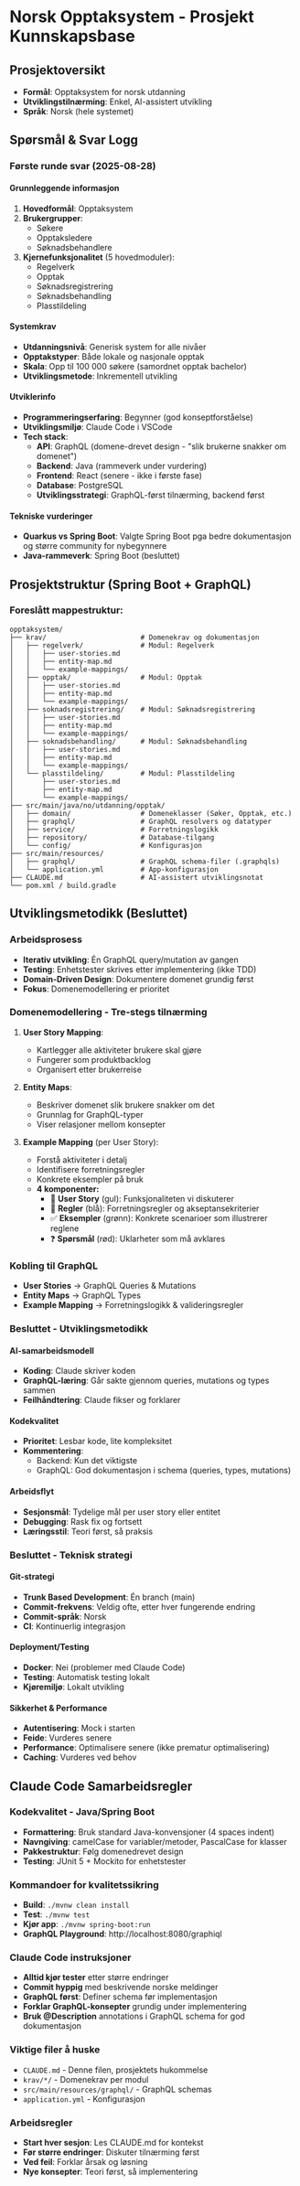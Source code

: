 # Norsk Opptaksystem - Prosjekt Kunnskapsbase

## Prosjektoversikt
- **Formål**: Opptaksystem for norsk utdanning
- **Utviklingstilnærming**: Enkel, AI-assistert utvikling
- **Språk**: Norsk (hele systemet)

## Spørsmål & Svar Logg

### Første runde svar (2025-08-28)

#### Grunnleggende informasjon
1. **Hovedformål**: Opptaksystem
2. **Brukergrupper**: 
   - Søkere
   - Opptaksledere
   - Søknadsbehandlere
3. **Kjernefunksjonalitet** (5 hovedmoduler):
   - Regelverk
   - Opptak
   - Søknadsregistrering
   - Søknadsbehandling
   - Plasstildeling

#### Systemkrav
- **Utdanningsnivå**: Generisk system for alle nivåer
- **Opptakstyper**: Både lokale og nasjonale opptak
- **Skala**: Opp til 100 000 søkere (samordnet opptak bachelor)
- **Utviklingsmetode**: Inkrementell utvikling

#### Utviklerinfo
- **Programmeringserfaring**: Begynner (god konseptforståelse)
- **Utviklingsmiljø**: Claude Code i VSCode
- **Tech stack**: 
  - **API**: GraphQL (domene-drevet design - "slik brukerne snakker om domenet")
  - **Backend**: Java (rammeverk under vurdering)
  - **Frontend**: React (senere - ikke i første fase)
  - **Database**: PostgreSQL
  - **Utviklingsstrategi**: GraphQL-først tilnærming, backend først

#### Tekniske vurderinger
- **Quarkus vs Spring Boot**: Valgte Spring Boot pga bedre dokumentasjon og større community for nybegynnere
- **Java-rammeverk**: Spring Boot (besluttet)

## Prosjektstruktur (Spring Boot + GraphQL)

### Foreslått mappestruktur:
```
opptaksystem/
├── krav/                       # Domenekrav og dokumentasjon
│   ├── regelverk/              # Modul: Regelverk
│   │   ├── user-stories.md
│   │   ├── entity-map.md
│   │   └── example-mappings/
│   ├── opptak/                 # Modul: Opptak
│   │   ├── user-stories.md
│   │   ├── entity-map.md
│   │   └── example-mappings/
│   ├── soknadsregistrering/    # Modul: Søknadsregistrering
│   │   ├── user-stories.md
│   │   ├── entity-map.md
│   │   └── example-mappings/
│   ├── soknadsbehandling/      # Modul: Søknadsbehandling
│   │   ├── user-stories.md
│   │   ├── entity-map.md
│   │   └── example-mappings/
│   └── plasstildeling/         # Modul: Plasstildeling
│       ├── user-stories.md
│       ├── entity-map.md
│       └── example-mappings/
├── src/main/java/no/utdanning/opptak/
│   ├── domain/                 # Domeneklasser (Søker, Opptak, etc.)
│   ├── graphql/                # GraphQL resolvers og datatyper
│   ├── service/                # Forretningslogikk
│   ├── repository/             # Database-tilgang
│   └── config/                 # Konfigurasjon
├── src/main/resources/
│   ├── graphql/                # GraphQL schema-filer (.graphqls)
│   └── application.yml         # App-konfigurasjon
├── CLAUDE.md                   # AI-assistert utviklingsnotat
└── pom.xml / build.gradle
```

## Utviklingsmetodikk (Besluttet)

### Arbeidsprosess
- **Iterativ utvikling**: Én GraphQL query/mutation av gangen
- **Testing**: Enhetstester skrives etter implementering (ikke TDD)
- **Domain-Driven Design**: Dokumentere domenet grundig først
- **Fokus**: Domenemodellering er prioritet

### Domenemodellering - Tre-stegs tilnærming

1. **User Story Mapping**: 
   - Kartlegger alle aktiviteter brukere skal gjøre
   - Fungerer som produktbacklog
   - Organisert etter brukerreise

2. **Entity Maps**: 
   - Beskriver domenet slik brukere snakker om det
   - Grunnlag for GraphQL-typer
   - Viser relasjoner mellom konsepter

3. **Example Mapping** (per User Story):
   - Forstå aktiviteter i detalj
   - Identifisere forretningsregler
   - Konkrete eksempler på bruk
   - **4 komponenter:**
     - 📝 **User Story** (gul): Funksjonaliteten vi diskuterer
     - 📏 **Regler** (blå): Forretningsregler og akseptansekriterier
     - ✅ **Eksempler** (grønn): Konkrete scenarioer som illustrerer reglene
     - ❓ **Spørsmål** (rød): Uklarheter som må avklares

### Kobling til GraphQL
- **User Stories** → GraphQL Queries & Mutations
- **Entity Maps** → GraphQL Types
- **Example Mapping** → Forretningslogikk & valideringsregler

### Besluttet - Utviklingsmetodikk

#### AI-samarbeidsmodell
- **Koding**: Claude skriver koden
- **GraphQL-læring**: Går sakte gjennom queries, mutations og types sammen
- **Feilhåndtering**: Claude fikser og forklarer

#### Kodekvalitet
- **Prioritet**: Lesbar kode, lite kompleksitet
- **Kommentering**: 
  - Backend: Kun det viktigste
  - GraphQL: God dokumentasjon i schema (queries, types, mutations)

#### Arbeidsflyt
- **Sesjonsmål**: Tydelige mål per user story eller entitet
- **Debugging**: Rask fix og fortsett
- **Læringsstil**: Teori først, så praksis

### Besluttet - Teknisk strategi

#### Git-strategi
- **Trunk Based Development**: Én branch (main)
- **Commit-frekvens**: Veldig ofte, etter hver fungerende endring
- **Commit-språk**: Norsk
- **CI**: Kontinuerlig integrasjon

#### Deployment/Testing
- **Docker**: Nei (problemer med Claude Code)
- **Testing**: Automatisk testing lokalt
- **Kjøremiljø**: Lokalt utvikling

#### Sikkerhet & Performance
- **Autentisering**: Mock i starten
- **Feide**: Vurderes senere
- **Performance**: Optimalisere senere (ikke prematur optimalisering)
- **Caching**: Vurderes ved behov

## Claude Code Samarbeidsregler

### Kodekvalitet - Java/Spring Boot
- **Formattering**: Bruk standard Java-konvensjoner (4 spaces indent)
- **Navngiving**: camelCase for variabler/metoder, PascalCase for klasser
- **Pakkestruktur**: Følg domenedrevet design
- **Testing**: JUnit 5 + Mockito for enhetstester

### Kommandoer for kvalitetssikring
- **Build**: `./mvnw clean install`
- **Test**: `./mvnw test`
- **Kjør app**: `./mvnw spring-boot:run`
- **GraphQL Playground**: http://localhost:8080/graphiql

### Claude Code instruksjoner
- **Alltid kjør tester** etter større endringer
- **Commit hyppig** med beskrivende norske meldinger
- **GraphQL først**: Definer schema før implementasjon
- **Forklar GraphQL-konsepter** grundig under implementering
- **Bruk @Description** annotations i GraphQL schema for god dokumentasjon

### Viktige filer å huske
- `CLAUDE.md` - Denne filen, prosjektets hukommelse
- `krav/*/` - Domenekrav per modul
- `src/main/resources/graphql/` - GraphQL schemas
- `application.yml` - Konfigurasjon

### Arbeidsregler
- **Start hver sesjon**: Les CLAUDE.md for kontekst
- **Før større endringer**: Diskuter tilnærming først
- **Ved feil**: Forklar årsak og løsning
- **Nye konsepter**: Teori først, så implementering
